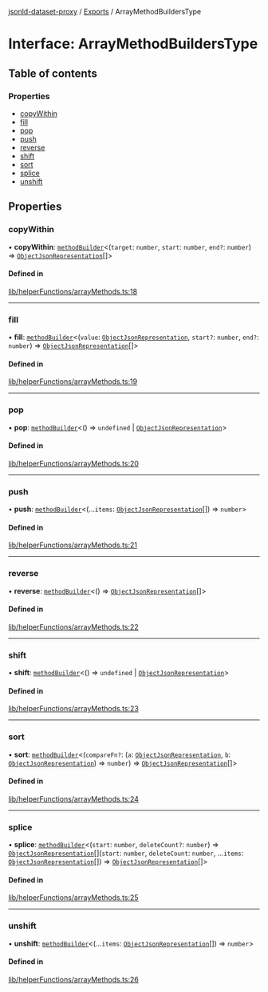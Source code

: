 [jsonld-dataset-proxy](../README.md) / [Exports](../modules.md) / ArrayMethodBuildersType

# Interface: ArrayMethodBuildersType

## Table of contents

### Properties

- [copyWithin](ArrayMethodBuildersType.md#copywithin)
- [fill](ArrayMethodBuildersType.md#fill)
- [pop](ArrayMethodBuildersType.md#pop)
- [push](ArrayMethodBuildersType.md#push)
- [reverse](ArrayMethodBuildersType.md#reverse)
- [shift](ArrayMethodBuildersType.md#shift)
- [sort](ArrayMethodBuildersType.md#sort)
- [splice](ArrayMethodBuildersType.md#splice)
- [unshift](ArrayMethodBuildersType.md#unshift)

## Properties

### copyWithin

• **copyWithin**: [`methodBuilder`](../modules.md#methodbuilder)<(`target`: `number`, `start`: `number`, `end?`: `number`) => [`ObjectJsonRepresentation`](../modules.md#objectjsonrepresentation)[]\>

#### Defined in

[lib/helperFunctions/arrayMethods.ts:18](https://github.com/o-development/jsonld-dataset-proxy/blob/8b95e1c/lib/helperFunctions/arrayMethods.ts#L18)

___

### fill

• **fill**: [`methodBuilder`](../modules.md#methodbuilder)<(`value`: [`ObjectJsonRepresentation`](../modules.md#objectjsonrepresentation), `start?`: `number`, `end?`: `number`) => [`ObjectJsonRepresentation`](../modules.md#objectjsonrepresentation)[]\>

#### Defined in

[lib/helperFunctions/arrayMethods.ts:19](https://github.com/o-development/jsonld-dataset-proxy/blob/8b95e1c/lib/helperFunctions/arrayMethods.ts#L19)

___

### pop

• **pop**: [`methodBuilder`](../modules.md#methodbuilder)<() => `undefined` \| [`ObjectJsonRepresentation`](../modules.md#objectjsonrepresentation)\>

#### Defined in

[lib/helperFunctions/arrayMethods.ts:20](https://github.com/o-development/jsonld-dataset-proxy/blob/8b95e1c/lib/helperFunctions/arrayMethods.ts#L20)

___

### push

• **push**: [`methodBuilder`](../modules.md#methodbuilder)<(...`items`: [`ObjectJsonRepresentation`](../modules.md#objectjsonrepresentation)[]) => `number`\>

#### Defined in

[lib/helperFunctions/arrayMethods.ts:21](https://github.com/o-development/jsonld-dataset-proxy/blob/8b95e1c/lib/helperFunctions/arrayMethods.ts#L21)

___

### reverse

• **reverse**: [`methodBuilder`](../modules.md#methodbuilder)<() => [`ObjectJsonRepresentation`](../modules.md#objectjsonrepresentation)[]\>

#### Defined in

[lib/helperFunctions/arrayMethods.ts:22](https://github.com/o-development/jsonld-dataset-proxy/blob/8b95e1c/lib/helperFunctions/arrayMethods.ts#L22)

___

### shift

• **shift**: [`methodBuilder`](../modules.md#methodbuilder)<() => `undefined` \| [`ObjectJsonRepresentation`](../modules.md#objectjsonrepresentation)\>

#### Defined in

[lib/helperFunctions/arrayMethods.ts:23](https://github.com/o-development/jsonld-dataset-proxy/blob/8b95e1c/lib/helperFunctions/arrayMethods.ts#L23)

___

### sort

• **sort**: [`methodBuilder`](../modules.md#methodbuilder)<(`compareFn?`: (`a`: [`ObjectJsonRepresentation`](../modules.md#objectjsonrepresentation), `b`: [`ObjectJsonRepresentation`](../modules.md#objectjsonrepresentation)) => `number`) => [`ObjectJsonRepresentation`](../modules.md#objectjsonrepresentation)[]\>

#### Defined in

[lib/helperFunctions/arrayMethods.ts:24](https://github.com/o-development/jsonld-dataset-proxy/blob/8b95e1c/lib/helperFunctions/arrayMethods.ts#L24)

___

### splice

• **splice**: [`methodBuilder`](../modules.md#methodbuilder)<(`start`: `number`, `deleteCount?`: `number`) => [`ObjectJsonRepresentation`](../modules.md#objectjsonrepresentation)[](`start`: `number`, `deleteCount`: `number`, ...`items`: [`ObjectJsonRepresentation`](../modules.md#objectjsonrepresentation)[]) => [`ObjectJsonRepresentation`](../modules.md#objectjsonrepresentation)[]\>

#### Defined in

[lib/helperFunctions/arrayMethods.ts:25](https://github.com/o-development/jsonld-dataset-proxy/blob/8b95e1c/lib/helperFunctions/arrayMethods.ts#L25)

___

### unshift

• **unshift**: [`methodBuilder`](../modules.md#methodbuilder)<(...`items`: [`ObjectJsonRepresentation`](../modules.md#objectjsonrepresentation)[]) => `number`\>

#### Defined in

[lib/helperFunctions/arrayMethods.ts:26](https://github.com/o-development/jsonld-dataset-proxy/blob/8b95e1c/lib/helperFunctions/arrayMethods.ts#L26)
